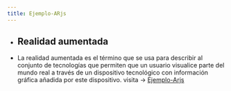 ```yaml
---
title: Ejemplo-ARjs
---
```


* ## Realidad aumentada

* La realidad aumentada es el término que se usa para describir al conjunto de tecnologías que permiten que un usuario visualice parte del mundo real a través de un dispositivo tecnológico con información gráfica añadida por este dispositivo. visita →  [Ejemplo-Arjs](https://www.thepetergarcia.com/ejemploaframe/index.html)

